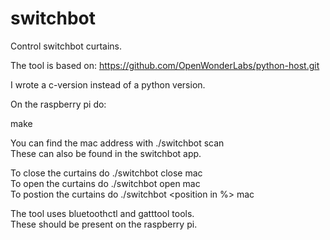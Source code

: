 # switchbot

Control switchbot curtains.

The tool is based on:
https://github.com/OpenWonderLabs/python-host.git

I wrote a c-version instead of a python version.

On the raspberry pi do:

make

You can find the mac address with ./switchbot scan<br>
These can also be found in the switchbot app.

To close the curtains do ./switchbot close mac<br>
To open the curtains do ./switchbot open mac<br>
To postion the curtains do ./switchbot <position in %> mac

The tool uses bluetoothctl and gatttool tools.<br>
These should be present on the raspberry pi.
